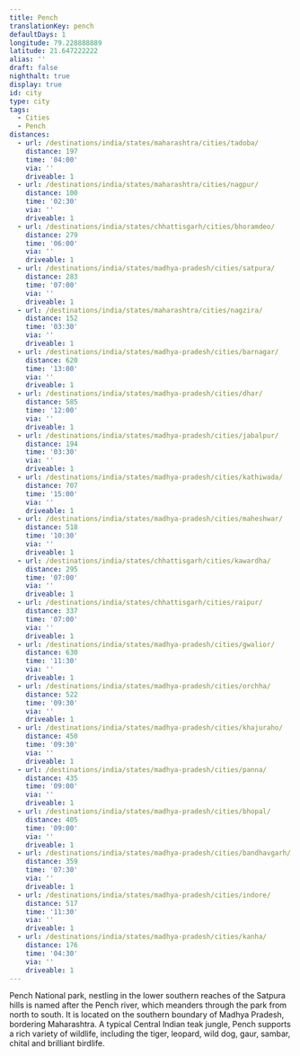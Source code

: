 ```yaml
---
title: Pench
translationKey: pench
defaultDays: 1
longitude: 79.228888889
latitude: 21.647222222
alias: ''
draft: false
nighthalt: true
display: true
id: city
type: city
tags:
  - Cities
  - Pench
distances:
  - url: /destinations/india/states/maharashtra/cities/tadoba/
    distance: 197
    time: '04:00'
    via: ''
    driveable: 1
  - url: /destinations/india/states/maharashtra/cities/nagpur/
    distance: 100
    time: '02:30'
    via: ''
    driveable: 1
  - url: /destinations/india/states/chhattisgarh/cities/bhoramdeo/
    distance: 279
    time: '06:00'
    via: ''
    driveable: 1
  - url: /destinations/india/states/madhya-pradesh/cities/satpura/
    distance: 283
    time: '07:00'
    via: ''
    driveable: 1
  - url: /destinations/india/states/maharashtra/cities/nagzira/
    distance: 152
    time: '03:30'
    via: ''
    driveable: 1
  - url: /destinations/india/states/madhya-pradesh/cities/barnagar/
    distance: 620
    time: '13:00'
    via: ''
    driveable: 1
  - url: /destinations/india/states/madhya-pradesh/cities/dhar/
    distance: 585
    time: '12:00'
    via: ''
    driveable: 1
  - url: /destinations/india/states/madhya-pradesh/cities/jabalpur/
    distance: 194
    time: '03:30'
    via: ''
    driveable: 1
  - url: /destinations/india/states/madhya-pradesh/cities/kathiwada/
    distance: 707
    time: '15:00'
    via: ''
    driveable: 1
  - url: /destinations/india/states/madhya-pradesh/cities/maheshwar/
    distance: 518
    time: '10:30'
    via: ''
    driveable: 1
  - url: /destinations/india/states/chhattisgarh/cities/kawardha/
    distance: 295
    time: '07:00'
    via: ''
    driveable: 1
  - url: /destinations/india/states/chhattisgarh/cities/raipur/
    distance: 337
    time: '07:00'
    via: ''
    driveable: 1
  - url: /destinations/india/states/madhya-pradesh/cities/gwalior/
    distance: 630
    time: '11:30'
    via: ''
    driveable: 1
  - url: /destinations/india/states/madhya-pradesh/cities/orchha/
    distance: 522
    time: '09:30'
    via: ''
    driveable: 1
  - url: /destinations/india/states/madhya-pradesh/cities/khajuraho/
    distance: 450
    time: '09:30'
    via: ''
    driveable: 1
  - url: /destinations/india/states/madhya-pradesh/cities/panna/
    distance: 435
    time: '09:00'
    via: ''
    driveable: 1
  - url: /destinations/india/states/madhya-pradesh/cities/bhopal/
    distance: 405
    time: '09:00'
    via: ''
    driveable: 1
  - url: /destinations/india/states/madhya-pradesh/cities/bandhavgarh/
    distance: 359
    time: '07:30'
    via: ''
    driveable: 1
  - url: /destinations/india/states/madhya-pradesh/cities/indore/
    distance: 517
    time: '11:30'
    via: ''
    driveable: 1
  - url: /destinations/india/states/madhya-pradesh/cities/kanha/
    distance: 176
    time: '04:30'
    via: ''
    driveable: 1
---
```













































































































































Pench National park, nestling in the lower southern reaches of the Satpura hills is named after the Pench river, which meanders through the park from north to south. It is located on the southern boundary of Madhya Pradesh, bordering Maharashtra. A typical Central Indian teak jungle, Pench supports a rich variety of wildlife, including the tiger, leopard, wild dog, gaur, sambar, chital and brilliant birdlife.